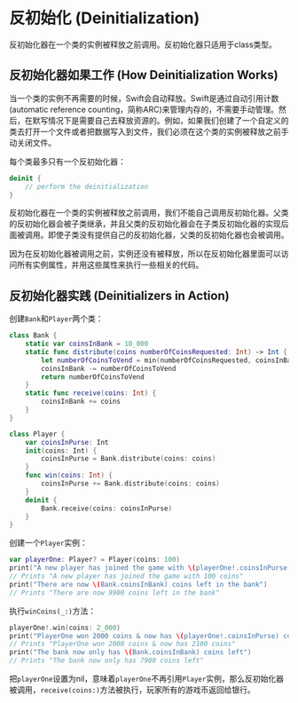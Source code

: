 # 反初始化 (Deinitialization)

反初始化器在一个类的实例被释放之前调用。反初始化器只适用于class类型。

## 反初始化器如果工作 (How Deinitialization Works)

当一个类的实例不再需要的时候，Swift会自动释放。Swift是通过自动引用计数(automatic reference counting，简称ARC)来管理内存的，不需要手动管理。然后，在默写情况下是需要自己去释放资源的。例如，如果我们创建了一个自定义的类去打开一个文件或者把数据写入到文件，我们必须在这个类的实例被释放之前手动关闭文件。

每个类最多只有一个反初始化器：

```swift
deinit {
    // perform the deinitialization
}
```

反初始化器在一个类的实例被释放之前调用，我们不能自己调用反初始化器。父类的反初始化器会被子类继承，并且父类的反初始化器会在子类反初始化器的实现后面被调用。即使子类没有提供自己的反初始化器，父类的反初始化器也会被调用。

因为在反初始化器被调用之前，实例还没有被释放，所以在反初始化器里面可以访问所有实例属性，并用这些属性来执行一些相关的代码。

## 反初始化器实践 (Deinitializers in Action)

创建`Bank`和`Player`两个类：

```swift
class Bank {
    static var coinsInBank = 10_000
    static func distribute(coins numberOfCoinsRequested: Int) -> Int {
        let numberOfCoinsToVend = min(numberOfCoinsRequested, coinsInBank)
        coinsInBank -= numberOfCoinsToVend
        return numberOfCoinsToVend
    }
    static func receive(coins: Int) {
        coinsInBank += coins
    }
}

class Player {
    var coinsInPurse: Int
    init(coins: Int) {
        coinsInPurse = Bank.distribute(coins: coins)
    }
    func win(coins: Int) {
        coinsInPurse += Bank.distribute(coins: coins)
    }
    deinit {
        Bank.receive(coins: coinsInPurse)
    }
}
```

创建一个`Player`实例：

```swift
var playerOne: Player? = Player(coins: 100)
print("A new player has joined the game with \(playerOne!.coinsInPurse) coins")
// Prints "A new player has joined the game with 100 coins"
print("There are now \(Bank.coinsInBank) coins left in the bank")
// Prints "There are now 9900 coins left in the bank"
```

执行`winCoins(_:)`方法：

```swift
playerOne!.win(coins: 2_000)
print("PlayerOne won 2000 coins & now has \(playerOne!.coinsInPurse) coins")
// Prints "PlayerOne won 2000 coins & now has 2100 coins"
print("The bank now only has \(Bank.coinsInBank) coins left")
// Prints "The bank now only has 7900 coins left"
```

把`playerOne`设置为nil，意味着`playerOne`不再引用`Player`实例，那么反初始化器被调用，`receive(coins:)`方法被执行，玩家所有的游戏币返回给银行。
